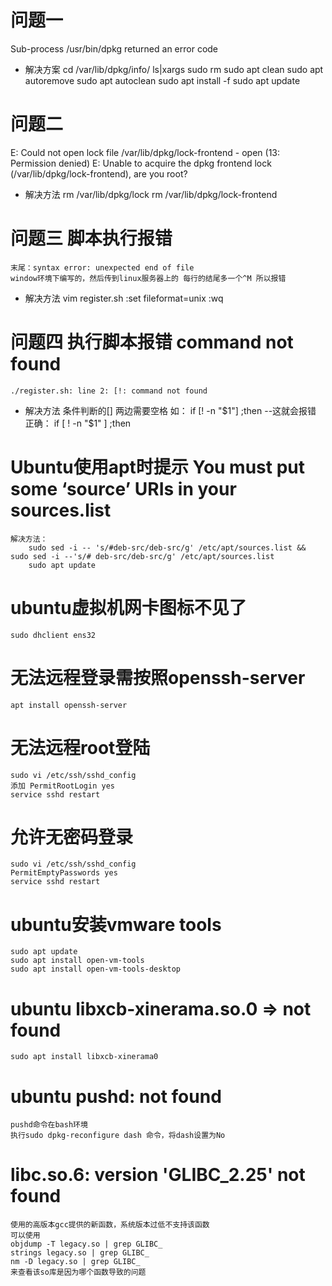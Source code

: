 # 问题一
 Sub-process /usr/bin/dpkg returned an error code 
- 解决方案
    cd /var/lib/dpkg/info/
    ls|xargs sudo rm
    sudo apt clean
    sudo apt autoremove
    sudo apt autoclean
    sudo apt install -f
    sudo apt update 

# 问题二
E: Could not open lock file /var/lib/dpkg/lock-frontend - open (13: Permission denied)
E: Unable to acquire the dpkg frontend lock (/var/lib/dpkg/lock-frontend), are you root?
- 解决方法
    rm /var/lib/dpkg/lock
    rm /var/lib/dpkg/lock-frontend


# 问题三 脚本执行报错
    末尾：syntax error: unexpected end of file
    window环境下编写的，然后传到linux服务器上的 每行的结尾多一个^M 所以报错
- 解决方法
    vim register.sh
    :set fileformat=unix
    :wq

# 问题四 执行脚本报错 command not found
    ./register.sh: line 2: [!: command not found
- 解决方法
    条件判断的[] 两边需要空格 
    如：
    if  [! -n "$1"] ;then           --这就会报错
    正确：
    if  [ ! -n "$1" ] ;then


# Ubuntu使用apt时提示 You must put some ‘source’ URIs in your sources.list
    解决方法：
        sudo sed -i -- 's/#deb-src/deb-src/g' /etc/apt/sources.list && sudo sed -i --'s/# deb-src/deb-src/g' /etc/apt/sources.list
        sudo apt update

# ubuntu虚拟机网卡图标不见了
    sudo dhclient ens32

# 无法远程登录需按照openssh-server
    apt install openssh-server

# 无法远程root登陆
    sudo vi /etc/ssh/sshd_config
    添加 PermitRootLogin yes
    service sshd restart
    
#  允许无密码登录
    sudo vi /etc/ssh/sshd_config
    PermitEmptyPasswords yes
    service sshd restart

# ubuntu安装vmware tools
    sudo apt update
    sudo apt install open-vm-tools
    sudo apt install open-vm-tools-desktop

# ubuntu libxcb-xinerama.so.0 => not found
    sudo apt install libxcb-xinerama0
    

# ubuntu pushd: not found
    pushd命令在bash环境
    执行sudo dpkg-reconfigure dash 命令，将dash设置为No



# libc.so.6: version 'GLIBC_2.25' not found

    使用的高版本gcc提供的新函数，系统版本过低不支持该函数
    可以使用
    objdump -T legacy.so | grep GLIBC_
    strings legacy.so | grep GLIBC_
    nm -D legacy.so | grep GLIBC_
    来查看该so库是因为哪个函数导致的问题